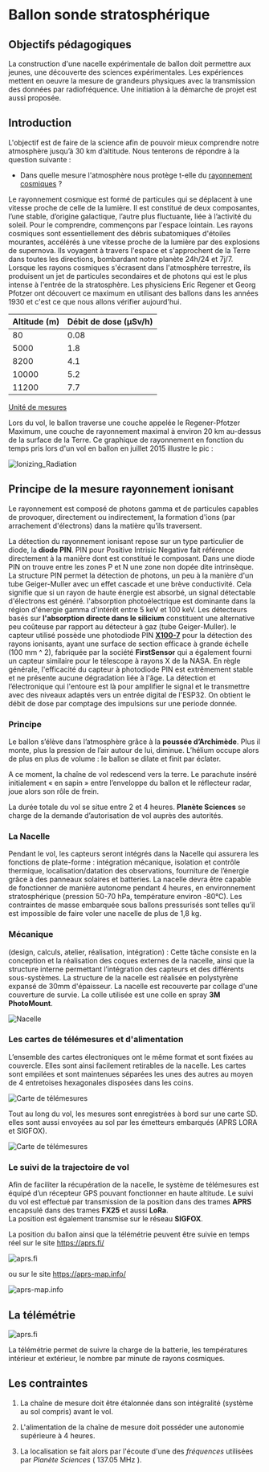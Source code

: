 ﻿# Ballon sonde stratosphérique

## Objectifs pédagogiques
La  construction d'une nacelle expérimentale de ballon doit permettre aux jeunes, une découverte des sciences expérimentales. Les expériences  mettent en oeuvre la mesure de grandeurs physiques avec la transmission des données par radiofréquence.  Une initiation à la démarche de projet est aussi proposée.

## Introduction
 L'objectif  est de faire de la science afin de pouvoir mieux comprendre notre atmosphère jusqu’à 30 km d’altitude. Nous tenterons de répondre à la question suivante :

 - Dans quelle mesure l'atmosphère nous protège t-elle du [rayonnement cosmiques](https://www.sievert-system.org/#Rayonnement)   ?

Le rayonnement cosmique est formé de particules qui se déplacent à une vitesse proche de celle de la lumière. Il est constitué de deux composantes, l’une stable, d’origine galactique, l’autre plus fluctuante, liée à l’activité du soleil.
Pour le comprendre, commençons par l'espace lointain. Les rayons cosmiques sont essentiellement des débris subatomiques d'étoiles mourantes, accélérés à une vitesse proche de la lumière par des explosions de supernova. Ils voyagent à travers l'espace et s'approchent de la Terre
dans toutes les directions, bombardant notre planète 24h/24 et 7j/7.
Lorsque les rayons cosmiques s'écrasent dans l'atmosphère terrestre, ils produisent un jet de particules secondaires et de photons qui est le plus intense à l'entrée de la stratosphère. Les physiciens Eric Regener et Georg Pfotzer ont découvert ce maximum en utilisant des ballons dans les années 1930 et c'est ce que nous allons vérifier aujourd'hui.

|Altitude (m)|  Débit de dose (μSv/h)|
|--|--|
|80  | 0.08 |
|5000  | 1.8 |
|8200  | 4.1 |
|10000  | 5.2 |
|11200  | 7.7 |

 [Unité de mesures](https://www.sievert-system.org/#Mesure)

Lors du vol, le ballon traverse une couche appelée le Regener-Pfotzer Maximum, une couche de rayonnement maximal à environ 20 km au-dessus de la surface de la Terre. Ce graphique de rayonnement en fonction du temps pris lors d'un vol en ballon en juillet 2015 illustre le pic :

![Ionizing_Radiation](/images/Ionizing_Radiation.png)

## Principe de la mesure rayonnement ionisant

Le rayonnement est composé de photons gamma et de particules capables de provoquer, directement ou indirectement, la formation d'ions (par arrachement d'électrons) dans la matière qu’ils traversent.

La détection du rayonnement ionisant repose  sur un type particulier de diode, la **diode PIN**. PIN pour Positive Intrisic Negative fait référence directement à la manière dont est constitué le composant.  Dans  une diode PIN on trouve entre les zones P et N une zone non dopée dite intrinsèque.  
La structure PIN permet la détection de photons, un peu à la manière d'un tube Geiger-Muller avec un effet cascade et une brève conductivité. Cela signifie que si un rayon de haute énergie est absorbé, un signal détectable d'électrons est généré. l'absorption photoélectrique est dominante dans la région d'énergie gamma d'intérêt entre 5 keV et 100 keV.
Les détecteurs basés sur **l'absorption directe dans le silicium** constituent une alternative  peu coûteuse par rapport au détecteur à gaz (tube Geiger-Muller).
le capteur utilisé possède une photodiode PIN **[X100-7](https://www.first-sensor.com/cms/upload/datasheets/X100-7_THD_5000040.pdf)** pour la détection des rayons ionisants, ayant une surface de section efficace à grande échelle (100 mm ^ 2), fabriquée par la société **FirstSensor** qui a également fourni un capteur similaire pour le télescope à rayons X de la NASA. En règle générale, l'efficacité du capteur à photodiode PIN est extrêmement stable et ne présente aucune dégradation liée à l'âge.
La détection et l’électronique qui l'entoure est là pour amplifier le signal et le transmettre avec des niveaux adaptés vers un entrée digital de l'ESP32. On obtient le débit de dose par comptage des impulsions sur une periode donnée.

### Principe
Le ballon s’élève dans l’atmosphère grâce à la **poussée d’Archimède**. Plus il monte, plus la pression de l’air autour de lui, diminue. L’hélium occupe alors de plus en plus de volume : le ballon se dilate et finit par éclater.

A ce moment, la chaîne de vol redescend vers la terre. Le parachute inséré initialement «  en sapin  » entre l’enveloppe du ballon et le réflecteur radar, joue alors son rôle de frein.

La durée totale du vol se situe entre 2 et 4 heures. **Planète Sciences** se charge de la demande d’autorisation de vol auprès des autorités. 

### La Nacelle
Pendant le vol, les capteurs seront intégrés dans la Nacelle  qui assurera les fonctions de plate-forme : intégration mécanique, isolation et contrôle thermique, localisation/datation des observations, fourniture de l’énergie grâce à des panneaux solaires et batteries.
La nacelle devra être capable de fonctionner de manière autonome pendant 4 heures, en environnement stratosphérique (pression 50-70 hPa, température environ -80°C).
Les contraintes de masse embarquée sous ballons pressurisés sont telles qu’il est impossible de faire voler une nacelle de plus de 1,8 kg.

### Mécanique 
(design, calculs, atelier, réalisation, intégration) : 
Cette tâche consiste en la conception et la réalisation des coques externes de la  nacelle, ainsi que la structure interne permettant l’intégration des capteurs et des différents sous-systèmes. La structure de la nacelle est réalisée en polystyrène expansé de 30mm d'épaisseur.
La nacelle est recouverte par collage d'une couverture de survie. La colle utilisée est une colle en spray **3M PhotoMount**.

![Nacelle](/images/Nacelle_construction.jpg)

### Les cartes de télémesures et d'alimentation

L’ensemble des cartes électroniques ont le même format et sont fixées au couvercle. Elles sont ainsi facilement retirables de la nacelle. Les cartes sont empilées  et sont maintenues séparées les unes des autres au moyen de 4 entretoises hexagonales disposées dans les coins. 

![Carte de télémesures](/images/carte_télémesures_2.jpg)

Tout  au  long  du  vol,  les  mesures  sont  enregistrées à bord sur une carte SD. elles  sont aussi envoyées au sol par les émetteurs embarqués (APRS LORA et SIGFOX).


![Carte de télémesures](/images/carte_télémesures.jpg)

### Le suivi de la trajectoire de vol 

Afin de faciliter la récupération de la nacelle, le système de télémesures est équipé d’un récepteur GPS pouvant fonctionner en haute altitude.
Le suivi du vol est effectué par transmission de la position dans des trames **APRS** encapsulé dans des trames **FX25** et aussi **LoRa**.  
La position est également transmise sur le réseau **SIGFOX**.

La position du ballon ainsi que la télémétrie peuvent être suivie en temps réel sur le site https://aprs.fi/

![aprs.fi](/images/Capture_aprs.fi.png)

ou sur le site https://aprs-map.info/

![aprs-map.info](/images/Capture_aprs-map.info.png)

## La télémétrie

![aprs.fi](/images/Capture_aprs.fi_position.png)

La télémétrie permet de suivre la charge de la batterie, les températures intérieur et extérieur, le nombre par minute de rayons cosmiques. 

## Les contraintes

 1. La chaîne de mesure doit être étalonnée dans son intégralité     (système au sol compris) avant le vol.

 2. L'alimentation de la chaîne de mesure doit posséder une autonomie supérieure à 4 heures.

 3. La localisation se fait alors par l'écoute d'une des _fréquences_ utilisées par  _Planète Sciences_ ( 137.05 MHz ).
 
 

 

